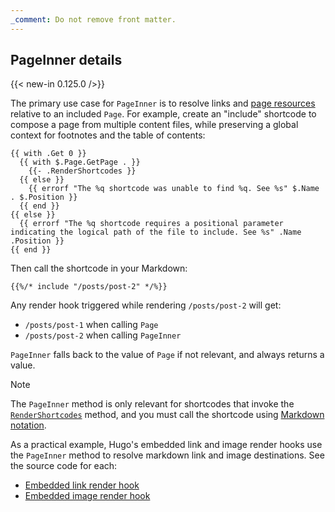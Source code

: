 ```yaml
---
_comment: Do not remove front matter.
---
```


## PageInner details

{{< new-in 0.125.0 />}}

The primary use case for `PageInner` is to resolve links and [page resources](g) relative to an included `Page`. For example, create an "include" shortcode to compose a page from multiple content files, while preserving a global context for footnotes and the table of contents:

```go-html-template {file="layouts/_shortcodes/include.html" copy=true}
{{ with .Get 0 }}
  {{ with $.Page.GetPage . }}
    {{- .RenderShortcodes }}
  {{ else }}
    {{ errorf "The %q shortcode was unable to find %q. See %s" $.Name . $.Position }}
  {{ end }}
{{ else }}
  {{ errorf "The %q shortcode requires a positional parameter indicating the logical path of the file to include. See %s" .Name .Position }}
{{ end }}
```

Then call the shortcode in your Markdown:

```text {file="content/posts/post-1.md"}
{{%/* include "/posts/post-2" */%}}
```

Any render hook triggered while rendering `/posts/post-2` will get:

- `/posts/post-1` when calling `Page`
- `/posts/post-2` when calling `PageInner`

`PageInner` falls back to the value of `Page` if not relevant, and always returns a value.

> [!note]
> The `PageInner` method is only relevant for shortcodes that invoke the [`RenderShortcodes`] method, and you must call the shortcode using [Markdown notation].

As a practical example, Hugo's embedded link and image render hooks use the `PageInner` method to resolve markdown link and image destinations. See the source code for each:

- [Embedded link render hook]
- [Embedded image render hook]

[`RenderShortcodes`]: /methods/page/rendershortcodes/
[Markdown notation]: /content-management/shortcodes/#notation
[Embedded link render hook]: <{{% eturl render-link %}}>
[Embedded image render hook]: <{{% eturl render-image %}}>
